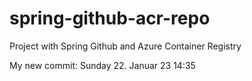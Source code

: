 # spring-github-acr-repo
Project with Spring Github and Azure Container Registry

My new commit: Sunday 22. Januar 23 14:35

